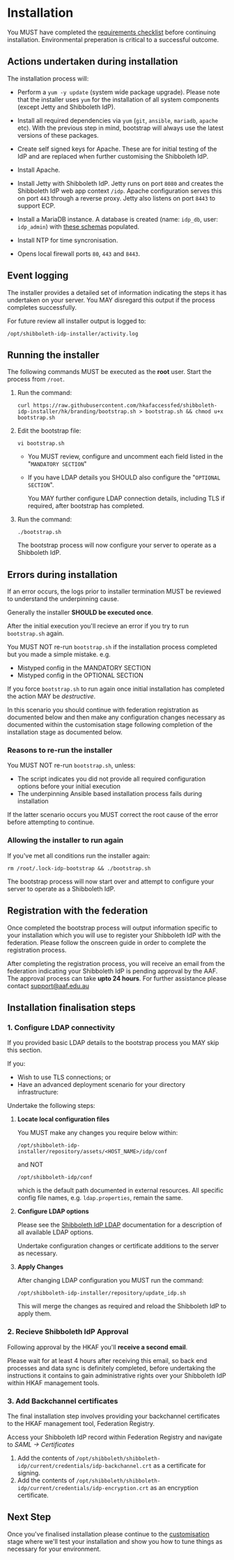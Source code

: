 ---
---

# Installation

You MUST have completed the [requirements checklist](requirements-checklist.html) before continuing installation. Environmental preperation is critical to a successful outcome.

## Actions undertaken during installation

The installation process will:

* Perform a `yum -y update` (system wide package upgrade). Please note that the installer uses `yum` for the installation of all system components (except Jetty and Shibboleth IdP).

* Install all required dependencies via `yum` (`git`, `ansible`, `mariadb`, `apache` etc). With the previous step in mind, bootstrap will always use the latest versions of these packages.

* Create self signed keys for Apache. These are for initial testing of the IdP and are replaced when further customising the Shibboleth IdP.

* Install Apache.

* Install Jetty with Shibboleth IdP. Jetty runs on port `8080` and creates the Shibboleth IdP web app context `/idp`. Apache configuration serves this on port `443` through a reverse proxy. Jetty also listens on port `8443` to support ECP.

* Install a MariaDB instance. A database is created (name: `idp_db`, user: `idp_admin`) with [these schemas](https://github.com/hkafaccessfed/shibboleth-idp-installer/tree/master/templates/db) populated.

* Install NTP for time syncronisation.

* Opens local firewall ports `80`, `443` and `8443`.

## Event logging
The installer provides a detailed set of information indicating the steps it has undertaken on your server. You MAY disregard this output if the process completes successfully.

For future review all installer output is logged to:

    /opt/shibboleth-idp-installer/activity.log

## Running the installer
The following commands MUST be executed as the **root** user. Start the process from `/root`.

1.  Run the command:

    ```
    curl https://raw.githubusercontent.com/hkafaccessfed/shibboleth-idp-installer/hk/branding/bootstrap.sh > bootstrap.sh && chmod u+x bootstrap.sh
    ```

2.  Edit the bootstrap file:

    ```
    vi bootstrap.sh
    ```
    - You MUST review, configure and uncomment each field listed in the "`MANDATORY SECTION`"
    - If you have LDAP details you SHOULD also configure the "`OPTIONAL SECTION`".

        You MAY further configure LDAP connection details, including TLS if required, after bootstrap has completed.

3.  Run the command:

    ```
    ./bootstrap.sh
    ```

    The bootstrap process will now configure your server to operate as a Shibboleth IdP.

## Errors during installation
If an error occurs, the logs prior to installer termination MUST be reviewed to understand the underpinning cause.

Generally the installer **SHOULD be executed once**.

After the initial execution you'll recieve an error if you try to run `bootstrap.sh` again.

You MUST NOT re-run `bootstrap.sh` if the installation process completed but you made a simple mistake. e.g.

* Mistyped config in the MANDATORY SECTION
* Mistyped config in the OPTIONAL SECTION

If you force `bootstrap.sh` to run again once initial installation has completed the action MAY be *destructive*.

In this scenario you should continue with federation registration as documented below and then make any configuration
changes necessary as documented within the customisation stage following completion of the installation stage as documented below.

### Reasons to re-run the installer
You MUST NOT re-run `bootstrap.sh`, unless:

* The script indicates you did not provide all required configuration options before your initial execution
* The underpinning Ansible based installation process fails during installation

If the latter scenario occurs you MUST correct the root cause of the error before attempting to continue.

### Allowing the installer to run again
If you've met all conditions run the installer again:

```
rm /root/.lock-idp-bootstrap && ./bootstrap.sh
```

The bootstrap process will now start over and attempt to configure your server to operate as a Shibboleth IdP.

## Registration with the federation

Once completed the bootstrap process will output information specific to your installation which you will use to register your Shibboleth IdP with the federation. Please follow the onscreen guide in order to complete the registration process.

After completing the registration process, you will receive an email from the federation indicating your Shibboleth IdP is pending approval by the AAF. The approval process can take **upto 24 hours**. For further assistance please contact [support@aaf.edu.au](mailto:support@aaf.edu.au)

## Installation finalisation steps

### 1. Configure LDAP connectivity

If you provided basic LDAP details to the bootstrap process you MAY skip this section.

If you:

* Wish to use TLS connections; or
* Have an advanced deployment scenario for your directory infrastructure:

Undertake the following steps:

1. **Locate local configuration files**

    You MUST make any changes you require below within:

    `/opt/shibboleth-idp-installer/repository/assets/<HOST_NAME>/idp/conf`

    and NOT

    `/opt/shibboleth-idp/conf`

    which is the default path documented in external resources. All specific config file names, e.g. `ldap.properties`, remain the same.

2. **Configure LDAP options**

    Please see the [Shibboleth IdP LDAP](https://wiki.shibboleth.net/confluence/display/IDP30/LDAPAuthnConfiguration) documentation for a description of all available LDAP options.

    Undertake configuration changes or certificate additions to the server as necessary.

3. **Apply Changes**

    After changing LDAP configuration you MUST run the command:

    ```
    /opt/shibboleth-idp-installer/repository/update_idp.sh
    ```

    This will merge the changes as required and reload the Shibboleth IdP to apply them.

### 2. Recieve Shibboleth IdP Approval

Following approval by the HKAF you'll **receive a second email**.

Please wait for at least 4 hours after receiving this email, so back end processes and data sync is definitely completed, before undertaking the instructions it contains to gain administrative rights over your Shibboleth IdP within HKAF management tools.

### 3. Add Backchannel certificates

The final installation step involves providing your backchannel certificates to the HKAF management tool, Federation Registry.

Access your Shibboleth IdP record within Federation Registry and navigate to *SAML -> Certificates*

1. Add the contents of `/opt/shibboleth/shibboleth-idp/current/credentials/idp-backchannel.crt` as a certificate for signing.
2. Add the contents of `/opt/shibboleth/shibboleth-idp/current/credentials/idp-encryption.crt` as an encryption certificate.

## Next Step

Once you've finalised installation please continue to the [customisation](customisation.html) stage where we'll test your installation and show you how to tune things as necessary for your environment.
